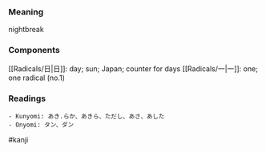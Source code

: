 ### Meaning

nightbreak

### Components

[[Radicals/日|日]]: day; sun; Japan; counter for days [[Radicals/一|一]]: one; one radical (no.1)

### Readings

```
- Kunyomi: あき.らか、あきら、ただし、あさ、あした
- Onyomi: タン、ダン
```

#kanji